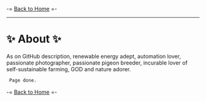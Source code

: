 -= [Back to Home](https://funlw65.github.io/) =-

<hr />

#  :sparkles: About  :sparkles:

As on GitHub description, renewable energy adept, automation lover, passionate photographer, passionate pigeon breeder, incurable lover of self-sustainable farming, GOD and nature adorer. 

```markdown
 Page done.
```
-= [Back to Home](https://funlw65.github.io/) =-

